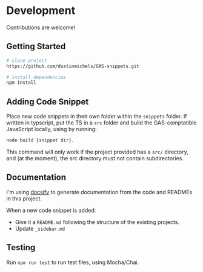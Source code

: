# Development

Contributions are welcome!

## Getting Started

```bash
# clone project
https://github.com/dustinmichels/GAS-snippets.git

# install dependencies
npm install
```

## Adding Code Snippet

Place new code snippets in their own folder within the `snippets` folder. If written in typscript, put the TS in a `src` folder and build the GAS-comptatible JavaScript locally, using by running:

```bash
node build {snippet dir}.
```

This command will only work if the project provided has a `src/` directory, and (at the moment), the src directory must not contain subdirectories.

## Documentation

I'm using [docsify](https://github.com/docsifyjs/docsify) to generate documentation from the code and READMEs in this project.

When a new code snippet is added:

- Give it a `README.md` following the structure of the existing projects.
- Update `_sidebar.md`

## Testing

Run `npm run test` to run test files, using Mocha/Chai.